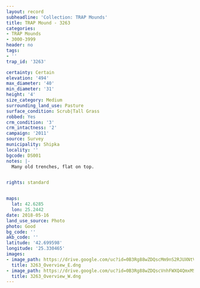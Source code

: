 ```yaml
---
layout: record
subheadline: 'Collection: TRAP Mounds'
title: TRAP Mound - 3263
categories:
- TRAP Mounds
- 3000-3999
header: no
tags:
- ''
trap_id: '3263'

certainty: Certain
elevation: '494'
max_diameter: '40'
min_diameter: '31'
height: '4'
size_category: Medium
surrounding_land_use: Pasture
surface_condition: Scrub|Tall Grass
robbed: Yes
crm_condition: '3'
crm_intactness: '2'
campaign: '2011'
source: Survey
municipality: Shipka
locality: ''
bgcode: DS001
notes: |-
  Many old trenches, flat on top.


rights: standard


maps:
  lat: 42.6285
  lon: 25.2442
date: 2018-05-16
land_use_source: Photo
photo: Good
bg_code: ''
akb_code: ''
latitude: '42.699598'
longitude: '25.330465'
images:
- image_path: https://drive.google.com/uc?id=0B3Rg88wZDQscMm9nS2RJUXNtVkk
  title: 3263_Overview_E.dng
- image_path: https://drive.google.com/uc?id=0B3Rg88wZDQscVnhFWXQ4QmxMS2M
  title: 3263_Overview_W.dng
---
```

